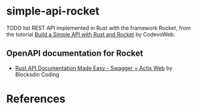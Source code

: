 # simple-api-rocket

TODO list REST API implemented in Rust with the framework Rocket, from the tutorial [Build a Simple API with Rust and Rocket](https://codevoweb.com/build-a-simple-api-with-rust-and-rocket/) by CodevoWeb.

## OpenAPI documentation for Rocket
* [Rust API Documentation Made Easy - Swagger + Actix Web](https://www.youtube.com/watch?v=33DdjqhQUuQ&t=127s) by Blocksdin Coding

# References